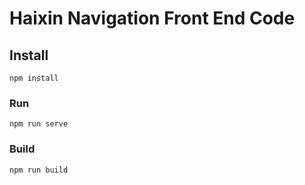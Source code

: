 # Haixin Navigation Front End Code

## Install
```
npm install
```

### Run
```
npm run serve
```

### Build
```
npm run build
```

